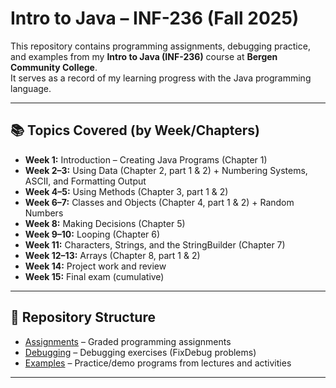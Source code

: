 # Intro to Java – INF-236 (Fall 2025)

This repository contains programming assignments, debugging practice, and examples from my **Intro to Java (INF-236)** course at **Bergen Community College**.  
It serves as a record of my learning progress with the Java programming language.

---

## 📚 Topics Covered (by Week/Chapters)

- **Week 1:** Introduction – Creating Java Programs (Chapter 1)  
- **Week 2–3:** Using Data (Chapter 2, part 1 & 2) + Numbering Systems, ASCII, and Formatting Output  
- **Week 4–5:** Using Methods (Chapter 3, part 1 & 2)  
- **Week 6–7:** Classes and Objects (Chapter 4, part 1 & 2) + Random Numbers  
- **Week 8:** Making Decisions (Chapter 5)  
- **Week 9–10:** Looping (Chapter 6)  
- **Week 11:** Characters, Strings, and the StringBuilder (Chapter 7)  
- **Week 12–13:** Arrays (Chapter 8, part 1 & 2)  
- **Week 14:** Project work and review  
- **Week 15:** Final exam (cumulative)  

---

## 📂 Repository Structure
- [Assignments](./Assignments) – Graded programming assignments  
- [Debugging](./Debugging) – Debugging exercises (FixDebug problems)  
- [Examples](./Examples) – Practice/demo programs from lectures and activities  

---

  

